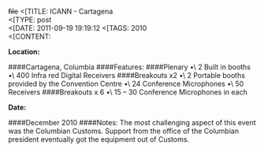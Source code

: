 ~~file~~
<[TITLE: 	ICANN - Cartagena	
<[TYPE: 	post	
<[DATE: 	2011-09-19 19:19:12	
<[TAGS: 	2010	
<[CONTENT: 	

**Location:**

####Cartagena, Columbia
####Features:
####Plenary
•\	2 Built in booths
•\	400 Infra red Digital Receivers
####Breakouts x2
•\	2 Portable booths provided by the Convention Centre
•\	24 Conference Microphones
•\	50 Receivers
####Breakouts x 6
•\	15 &ndash; 30 Conference Microphones in each

**Date:**

####December 2010
####Notes:
The most challenging aspect of this event was the Columbian Customs. Support from the office of the Columbian president eventually got the equipment out of Customs.























